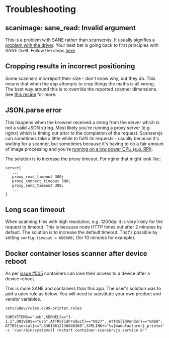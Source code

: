 # Troubleshooting

## scanimage: sane_read: Invalid argument

This is a problem with SANE rather than scanservjs. It usually signifies a
[problem with the driver](https://askubuntu.com/a/447283). Your best bet is
going back to first principles with SANE itself. Follow the steps
[here](./install.md#troubleshooting)

## Cropping results in incorrect positioning

Some scanners mis-report their size - don't know why, but they do. This means
that when the app attempts to crop things the maths is all wrong. The best way
around this is to override the reported scanner dimensions. See
[this recipe](./config.md#override-scanner-dimensions) for more.

## JSON.parse error

This happens when the browser received a string from the server which is not a
valid JSON string. Most likely you're running a proxy server (e.g. nginx) which
is timing out prior to the completion of the request. Scanservjs can sometimes
take a little while to fulfil its requests - usually because it's waiting for a
scanner, but sometimes because it's having to do a fair amount of image
processing and you're
[running on a low power CPU (e.g. RPi)](https://github.com/sbs20/scanservjs/issues/224).

The solution is to increase the proxy timeout. For nginx that might look like:

```
server{
   ...
   proxy_read_timeout 300;
   proxy_connect_timeout 300;
   proxy_send_timeout 300; 
   ...
}
```

## Long scan timeout

When scanning files with high resolution, e.g. 1200dpi it is very likely for the
request to timeout. This is because node HTTP times out after 2 minutes by
default. The solution is to increase the default timeout. That's possible by
setting `config.timeout = 600000;` (for 10 minutes for example).

## Docker container loses scanner after device reboot

As per
[issue #505](https://github.com/sbs20/scanservjs/issues/505#issuecomment-1364533826)
containers can lose their access to a device after a device reboot.

This is more SANE and containers than this app. The user's solution was to add a
udev rule as below. You will need to substitute your own product and vendor
variables.

`/etc/udev/rules.d/99-printer.rules`
```
SUBSYSTEMS=="usb",KERNELS=="1-1.1",DRIVERS=="usb",ATTRS{idProduct}=="0827", ATTRS{idVendor}=="04b8", ATTRS{serial}=="L53010612130846360",SYMLINK+="%s{manufacturer}_printer",TAG+="systemd",RUN+="/bin/bash -c '/usr/bin/systemctl restart container-scanservjs.service &'"
```
